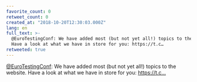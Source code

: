 ```yaml
---
favorite_count: 0
retweet_count: 0
created_at: "2018-10-20T12:30:03.000Z"
lang: en
full_text: >-
  @EuroTestingConf: We have added most (but not yet all!) topics to the website.
  Have a look at what we have in store for you: https://t.c…
retweeted: true
---
```


[@EuroTestingConf](https://twitter.com/EuroTestingConf): We have added most (but
not yet all!) topics to the website. Have a look at what we have in store for
you: https://t.c…

